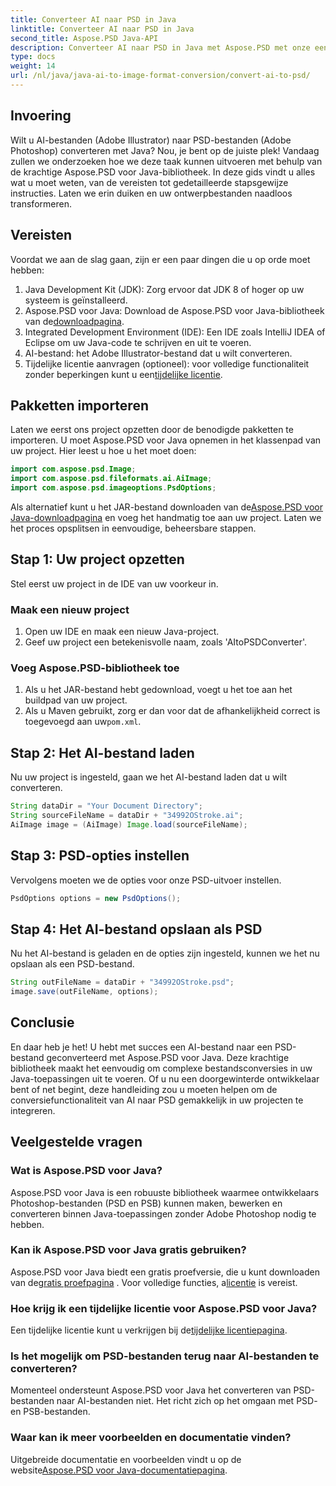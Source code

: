 ```yaml
---
title: Converteer AI naar PSD in Java
linktitle: Converteer AI naar PSD in Java
second_title: Aspose.PSD Java-API
description: Converteer AI naar PSD in Java met Aspose.PSD met onze eenvoudige stapsgewijze handleiding. Perfect voor ontwikkelaars die een snelle en naadloze bestandsconversie nodig hebben.
type: docs
weight: 14
url: /nl/java/java-ai-to-image-format-conversion/convert-ai-to-psd/
---
```

## Invoering
Wilt u AI-bestanden (Adobe Illustrator) naar PSD-bestanden (Adobe Photoshop) converteren met Java? Nou, je bent op de juiste plek! Vandaag zullen we onderzoeken hoe we deze taak kunnen uitvoeren met behulp van de krachtige Aspose.PSD voor Java-bibliotheek. In deze gids vindt u alles wat u moet weten, van de vereisten tot gedetailleerde stapsgewijze instructies. Laten we erin duiken en uw ontwerpbestanden naadloos transformeren.
## Vereisten
Voordat we aan de slag gaan, zijn er een paar dingen die u op orde moet hebben:
1. Java Development Kit (JDK): Zorg ervoor dat JDK 8 of hoger op uw systeem is geïnstalleerd.
2.  Aspose.PSD voor Java: Download de Aspose.PSD voor Java-bibliotheek van de[downloadpagina](https://releases.aspose.com/psd/java/).
3. Integrated Development Environment (IDE): Een IDE zoals IntelliJ IDEA of Eclipse om uw Java-code te schrijven en uit te voeren.
4. AI-bestand: het Adobe Illustrator-bestand dat u wilt converteren.
5.  Tijdelijke licentie aanvragen (optioneel): voor volledige functionaliteit zonder beperkingen kunt u een[tijdelijke licentie](https://purchase.aspose.com/temporary-license/).
## Pakketten importeren
Laten we eerst ons project opzetten door de benodigde pakketten te importeren. U moet Aspose.PSD voor Java opnemen in het klassenpad van uw project. Hier leest u hoe u het moet doen:
```java
import com.aspose.psd.Image;
import com.aspose.psd.fileformats.ai.AiImage;
import com.aspose.psd.imageoptions.PsdOptions;
```
 Als alternatief kunt u het JAR-bestand downloaden van de[Aspose.PSD voor Java-downloadpagina](https://releases.aspose.com/psd/java/) en voeg het handmatig toe aan uw project.
Laten we het proces opsplitsen in eenvoudige, beheersbare stappen.
## Stap 1: Uw project opzetten
Stel eerst uw project in de IDE van uw voorkeur in.
### Maak een nieuw project
1. Open uw IDE en maak een nieuw Java-project.
2. Geef uw project een betekenisvolle naam, zoals 'AItoPSDConverter'.
### Voeg Aspose.PSD-bibliotheek toe
1. Als u het JAR-bestand hebt gedownload, voegt u het toe aan het buildpad van uw project.
2.  Als u Maven gebruikt, zorg er dan voor dat de afhankelijkheid correct is toegevoegd aan uw`pom.xml`.
## Stap 2: Het AI-bestand laden
Nu uw project is ingesteld, gaan we het AI-bestand laden dat u wilt converteren.
```java
String dataDir = "Your Document Directory"; 
String sourceFileName = dataDir + "34992OStroke.ai";       
AiImage image = (AiImage) Image.load(sourceFileName);
```
## Stap 3: PSD-opties instellen
Vervolgens moeten we de opties voor onze PSD-uitvoer instellen.
```java
PsdOptions options = new PsdOptions();
```
## Stap 4: Het AI-bestand opslaan als PSD
Nu het AI-bestand is geladen en de opties zijn ingesteld, kunnen we het nu opslaan als een PSD-bestand.
```java
String outFileName = dataDir + "34992OStroke.psd";
image.save(outFileName, options);
```
## Conclusie
En daar heb je het! U hebt met succes een AI-bestand naar een PSD-bestand geconverteerd met Aspose.PSD voor Java. Deze krachtige bibliotheek maakt het eenvoudig om complexe bestandsconversies in uw Java-toepassingen uit te voeren. Of u nu een doorgewinterde ontwikkelaar bent of net begint, deze handleiding zou u moeten helpen om de conversiefunctionaliteit van AI naar PSD gemakkelijk in uw projecten te integreren.
## Veelgestelde vragen
### Wat is Aspose.PSD voor Java?
Aspose.PSD voor Java is een robuuste bibliotheek waarmee ontwikkelaars Photoshop-bestanden (PSD en PSB) kunnen maken, bewerken en converteren binnen Java-toepassingen zonder Adobe Photoshop nodig te hebben.
### Kan ik Aspose.PSD voor Java gratis gebruiken?
 Aspose.PSD voor Java biedt een gratis proefversie, die u kunt downloaden van de[gratis proefpagina](https://releases.aspose.com/) . Voor volledige functies, a[licentie](https://purchase.aspose.com/buy) is vereist.
### Hoe krijg ik een tijdelijke licentie voor Aspose.PSD voor Java?
 Een tijdelijke licentie kunt u verkrijgen bij de[tijdelijke licentiepagina](https://purchase.aspose.com/temporary-license/).
### Is het mogelijk om PSD-bestanden terug naar AI-bestanden te converteren?
Momenteel ondersteunt Aspose.PSD voor Java het converteren van PSD-bestanden naar AI-bestanden niet. Het richt zich op het omgaan met PSD- en PSB-bestanden.
### Waar kan ik meer voorbeelden en documentatie vinden?
 Uitgebreide documentatie en voorbeelden vindt u op de website[Aspose.PSD voor Java-documentatiepagina](https://reference.aspose.com/psd/java/).